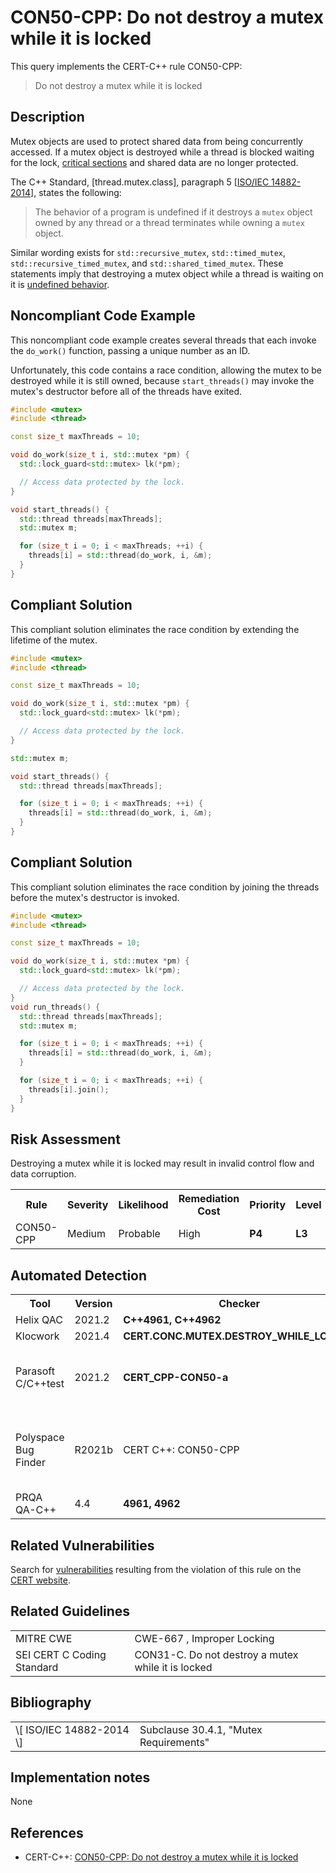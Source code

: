 # CON50-CPP: Do not destroy a mutex while it is locked

This query implements the CERT-C++ rule CON50-CPP:

> Do not destroy a mutex while it is locked


## Description

Mutex objects are used to protect shared data from being concurrently accessed. If a mutex object is destroyed while a thread is blocked waiting for the lock, [critical sections](https://wiki.sei.cmu.edu/confluence/display/cplusplus/BB.+Definitions#BB.Definitions-criticalsections) and shared data are no longer protected.

The C++ Standard, \[thread.mutex.class\], paragraph 5 \[[ISO/IEC 14882-2014](https://wiki.sei.cmu.edu/confluence/display/cplusplus/AA.+Bibliography#AA.Bibliography-ISO%2FIEC14882-2014)\], states the following:

> The behavior of a program is undefined if it destroys a `mutex` object owned by any thread or a thread terminates while owning a `mutex` object.


Similar wording exists for `std::recursive_mutex`, `std::timed_mutex`, `std::recursive_timed_mutex`, and `std::shared_timed_mutex`. These statements imply that destroying a mutex object while a thread is waiting on it is [undefined behavior](https://wiki.sei.cmu.edu/confluence/display/cplusplus/BB.+Definitions#BB.Definitions-undefinedbehavior).

## Noncompliant Code Example

This noncompliant code example creates several threads that each invoke the `do_work()` function, passing a unique number as an ID.

Unfortunately, this code contains a race condition, allowing the mutex to be destroyed while it is still owned, because `start_threads()` may invoke the mutex's destructor before all of the threads have exited.

```cpp
#include <mutex>
#include <thread>

const size_t maxThreads = 10;

void do_work(size_t i, std::mutex *pm) {
  std::lock_guard<std::mutex> lk(*pm);

  // Access data protected by the lock.
}

void start_threads() {
  std::thread threads[maxThreads];
  std::mutex m;

  for (size_t i = 0; i < maxThreads; ++i) {
    threads[i] = std::thread(do_work, i, &m);
  }
}

```

## Compliant Solution

This compliant solution eliminates the race condition by extending the lifetime of the mutex.

```cpp
#include <mutex>
#include <thread>

const size_t maxThreads = 10;

void do_work(size_t i, std::mutex *pm) {
  std::lock_guard<std::mutex> lk(*pm);

  // Access data protected by the lock.
}

std::mutex m;

void start_threads() {
  std::thread threads[maxThreads];

  for (size_t i = 0; i < maxThreads; ++i) {
    threads[i] = std::thread(do_work, i, &m);
  }
}

```

## Compliant Solution

This compliant solution eliminates the race condition by joining the threads before the mutex's destructor is invoked.

```cpp
#include <mutex>
#include <thread>

const size_t maxThreads = 10;

void do_work(size_t i, std::mutex *pm) {
  std::lock_guard<std::mutex> lk(*pm);

  // Access data protected by the lock.
}
void run_threads() {
  std::thread threads[maxThreads];
  std::mutex m;

  for (size_t i = 0; i < maxThreads; ++i) {
    threads[i] = std::thread(do_work, i, &m);
  }

  for (size_t i = 0; i < maxThreads; ++i) {
    threads[i].join();
  }
}
```

## Risk Assessment

Destroying a mutex while it is locked may result in invalid control flow and data corruption.

<table> <tbody> <tr> <th> Rule </th> <th> Severity </th> <th> Likelihood </th> <th> Remediation Cost </th> <th> Priority </th> <th> Level </th> </tr> <tr> <td> CON50-CPP </td> <td> Medium </td> <td> Probable </td> <td> High </td> <td> <strong>P4</strong> </td> <td> <strong>L3</strong> </td> </tr> </tbody> </table>


## Automated Detection

<table> <tbody> <tr> <th> Tool </th> <th> Version </th> <th> Checker </th> <th> Description </th> </tr> <tr> <td> <a> Helix QAC </a> </td> <td> 2021.2 </td> <td> <strong>C++4961, C++4962</strong> </td> <td> </td> </tr> <tr> <td> <a> Klocwork </a> </td> <td> 2021.4 </td> <td> <strong><a>CERT.CONC.MUTEX.DESTROY_WHILE_LOCKED</a></strong> </td> <td> </td> </tr> <tr> <td> <a> Parasoft C/C++test </a> </td> <td> 2021.2 </td> <td> <strong>CERT_CPP-CON50-a</strong> </td> <td> Do not destroy another thread's mutex </td> </tr> <tr> <td> <a> Polyspace Bug Finder </a> </td> <td> R2021b </td> <td> <a> CERT C++: CON50-CPP </a> </td> <td> Checks for destruction of locked mutex (rule partially covered) </td> </tr> <tr> <td> <a> PRQA QA-C++ </a> </td> <td> 4.4 </td> <td> <strong>4961, 4962</strong> </td> <td> </td> </tr> </tbody> </table>


## Related Vulnerabilities

Search for [vulnerabilities](https://wiki.sei.cmu.edu/confluence/display/cplusplus/BB.+Definitions#BB.Definitions-vulnerability) resulting from the violation of this rule on the [CERT website](https://www.kb.cert.org/vulnotes/bymetric?searchview&query=FIELD+KEYWORDS+contains+CON50-CPP).

## Related Guidelines

<table> <tbody> <tr> <td> <a> MITRE CWE </a> </td> <td> <a> CWE-667 </a> , Improper Locking </td> </tr> <tr> <td> <a> SEI CERT C Coding Standard </a> </td> <td> <a> CON31-C. Do not destroy a mutex while it is locked </a> </td> </tr> </tbody> </table>


## Bibliography

<table> <tbody> <tr> <td> \[ <a> ISO/IEC 14882-2014 </a> \] </td> <td> Subclause 30.4.1, "Mutex Requirements" </td> </tr> </tbody> </table>


## Implementation notes

None

## References

* CERT-C++: [CON50-CPP: Do not destroy a mutex while it is locked](https://wiki.sei.cmu.edu/confluence/pages/viewpage.action?pageId=88046682)
